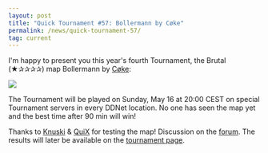 ```yaml
---
layout: post
title: "Quick Tournament #57: Bollermann by Cøke"
permalink: /news/quick-tournament-57/
tag: current
---
```


I'm happy to present you this year's fourth Tournament, the Brutal (★✰✰✰✰) map Bollermann by [Cøke](/mappers/C-248-ke/):

[<img class="demo" src="/_uploads/Bollermann.png" />](//forum.ddnet.org/viewtopic.php?f=33&t=7148)

The Tournament will be played on Sunday, May 16 at 20:00 CEST on special Tournament servers in every DDNet location. No one has seen the map yet and the best time after 90 min will win!

Thanks to [Knuski](/mappers/Knuski/) & [QuiX](/mappers/QuiX/) for testing the map! Discussion on the [forum](//forum.ddnet.org/viewtopic.php?f=33&t=7148). The results will later be available on the [tournament page](/tournaments/57/).
